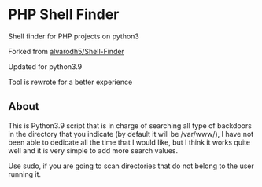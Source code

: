 # PHP Shell Finder
Shell finder for PHP projects on python3

Forked from [alvarodh5/Shell-Finder](https://github.com/alvarodh5/Shell-Finder)

Updated for python3.9

Tool is rewrote for a better experience

## About
This is Python3.9 script that is in charge of searching all type of backdoors in the directory that you indicate (by default it will be /var/www/), I have not been able to dedicate all the time that I would like, but I think it works quite well and it is very simple to add more search values.

Use sudo, if you are going to scan directories that do not belong to the user running it.
